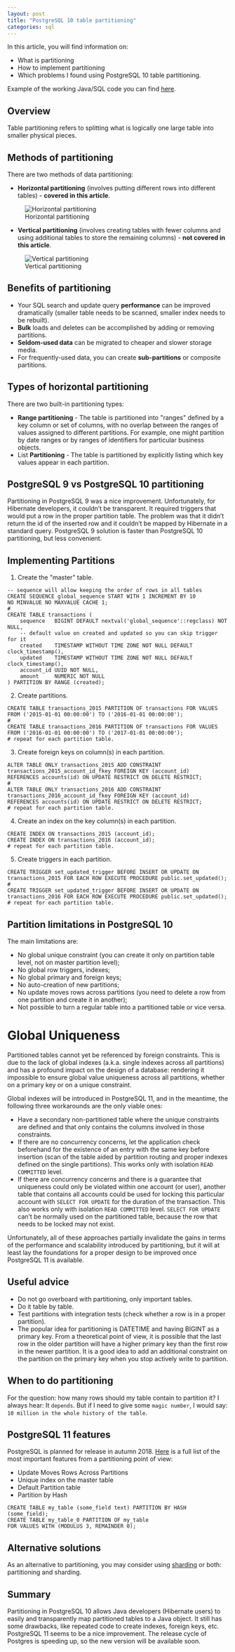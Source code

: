 ```yaml
---
layout: post
title: "PostgreSQL 10 table partitioning"
categories: sql
---
```


In this article, you will find information on: 
* What is partitioning
* How to implement partitioning 
* Which problems I found using PostgreSQL 10 table partitioning. 

Example of the working Java/SQL code you can find [here](https://github.com/marekhudyma/partitioning).

## Overview 
Table partitioning refers to splitting what is logically one large table into smaller physical pieces.

## Methods of partitioning
There are two methods of data partitioning: 
* **Horizontal partitioning** (involves putting different rows into different tables) - **covered in this article**.
<figure>
  <img src="/assets/2018-08-01-postgreSQL-10-partitioning/horizontal.png" alt="Horizontal partitioning"> 
  <figcaption>Horizontal partitioning</figcaption>
</figure>

* **Vertical partitioning** (involves creating tables with fewer columns and using additional tables to store the remaining columns) - **not covered in this article**.
<figure>
  <img src="/assets/2018-08-01-postgreSQL-10-partitioning/vertical.png" alt="Vertical partitioning"> 
  <figcaption>Vertical partitioning</figcaption>
</figure>

## Benefits of partitioning

* Your SQL search and update query **performance** can be improved dramatically (smaller table needs to be scanned,  smaller index needs to be rebuilt).
* **Bulk** loads and deletes can be accomplished by adding or removing partitions.   
* **Seldom-used data** can be migrated to cheaper and slower storage media.
* For frequently-used data, you can create **sub-partitions** or composite partitions. 

## Types of horizontal partitioning
There are two built-in partitioning types:
* **Range partitioning** - The table is partitioned into "ranges" defined by a key column or set of columns, with no overlap between the ranges of values assigned to different partitions. For example, one might partition by date ranges or by ranges of identifiers for particular business objects.
* List **Partitioning** - The table is partitioned by explicitly listing which key values appear in each partition.

## PostgreSQL 9 vs PostgreSQL 10 partitioning
Partitioning in PostgreSQL 9 was a nice improvement. Unfortunately, for Hibernate developers, it couldn’t be transparent. It required triggers that would put a row in the proper partition table. The problem was that it didn’t return the id of the inserted row and it couldn’t be mapped by Hibernate in a standard query. 
PostgreSQL 9 solution is faster than PostgreSQL 10 partitioning, but less convenient.

## Implementing Partitions
1. Create the "master" table.
```
-- sequence will allow keeping the order of rows in all tables
CREATE SEQUENCE global_sequence START WITH 1 INCREMENT BY 10 
NO MINVALUE NO MAXVALUE CACHE 1;
#
CREATE TABLE transactions (
    sequence   BIGINT DEFAULT nextval('global_sequence'::regclass) NOT NULL,
    -- default value on created and updated so you can skip trigger for it
    created    TIMESTAMP WITHOUT TIME ZONE NOT NULL DEFAULT clock_timestamp(),
    updated    TIMESTAMP WITHOUT TIME ZONE NOT NULL DEFAULT clock_timestamp(),
    account_id UUID NOT NULL,
    amount     NUMERIC NOT NULL
) PARTITION BY RANGE (created);
```

2. Create partitions.
```
CREATE TABLE transactions_2015 PARTITION OF transactions FOR VALUES 
FROM ('2015-01-01 00:00:00') TO ('2016-01-01 00:00:00');
#
CREATE TABLE transactions_2016 PARTITION OF transactions FOR VALUES 
FROM ('2016-01-01 00:00:00') TO ('2017-01-01 00:00:00');
# repeat for each partition table. 
```

3. Create foreign keys on column(s) in each partition.
```
ALTER TABLE ONLY transactions_2015 ADD CONSTRAINT 
transactions_2015_account_id_fkey FOREIGN KEY (account_id) 
REFERENCES accounts(id) ON UPDATE RESTRICT ON DELETE RESTRICT;
#
ALTER TABLE ONLY transactions_2016 ADD CONSTRAINT 
transactions_2016_account_id_fkey FOREIGN KEY (account_id) 
REFERENCES accounts(id) ON UPDATE RESTRICT ON DELETE RESTRICT;
# repeat for each partition table. 
```
4. Create an index on the key column(s) in each partition.
```
CREATE INDEX ON transactions_2015 (account_id);
CREATE INDEX ON transactions_2016 (account_id);
# repeat for each partition table. 
```
5. Create triggers in each partition.
```
CREATE TRIGGER set_updated_trigger BEFORE INSERT OR UPDATE ON 
transactions_2015 FOR EACH ROW EXECUTE PROCEDURE public.set_updated();
#
CREATE TRIGGER set_updated_trigger BEFORE INSERT OR UPDATE ON 
transactions_2016 FOR EACH ROW EXECUTE PROCEDURE public.set_updated();
# repeat for each partition table. 
```

## Partition limitations in PostgreSQL 10
The main limitations are: 
* No global unique constraint (you can create it only on partition table level, not on master partition level);
* No global row triggers, indexes;
* No global primary and foreign keys;
* No auto-creation of new partitions;
* No update moves rows across partitions (you need to delete a row from one partition and create it in another);
* Not possible to turn a regular table into a partitioned table or vice versa.

# Global Uniqueness
Partitioned tables cannot yet be referenced by foreign constraints. This is due to the lack of global indexes (a.k.a. single indexes across all partitions) and has a profound impact on the design of a database: rendering it impossible to ensure global value uniqueness across all partitions, whether on a primary key or on a unique constraint.

Global indexes will be introduced in PostgreSQL 11, and in the meantime, the following three workarounds are the only viable ones:
* Have a secondary non-partitioned table where the unique constraints are defined and that only contains the columns involved in those constraints.
* If there are no concurrency concerns, let the application check beforehand for the existence of an entry with the same key before insertion (scan of the table aided by partition routing and proper indexes defined on the single partitions). This works only with isolation `READ COMMITTED` level.
* If there are concurrency concerns and there is a guarantee that uniqueness could only be violated within one account (or user), another table that contains all accounts could be used for locking this particular account with `SELECT FOR UPDATE` for the duration of the transaction. This also works only with isolation `READ COMMITTED` level. `SELECT FOR UPDATE` can’t be normally used on the partitioned table, because the row that needs to be locked may not exist.

Unfortunately, all of these approaches partially invalidate the gains in terms of the performance and scalability introduced by partitioning, but it will at least lay the foundations for a proper design to be improved once PostgreSQL 11 is available.

## Useful advice
* Do not go overboard with partitioning, only important tables.
* Do it table by table.
* Test partitions with integration tests (check whether a row is in a proper partition).
* The popular idea for partitioning is DATETIME and having BIGINT as a primary key. From a theoretical point of view, it is possible that the last row in the older partition will have a higher primary key than the first row in the newer partition. It is a good idea to add an additional constraint on the partition on the primary key when you stop actively write to partition.

## When to do partitioning 
For the question: how many rows should my table contain to partition it?
I always hear: It `depends`. 
But if I need to give some `magic number`, I would say: `10 million in the whole history of the table`. 
 
## PostgreSQL 11 features 
PostgreSQL is planned for release in autumn 2018. [Here](https://www.postgresql.org/docs/11/static/release-11.html) is a full list of the most important features from a partitioning point of view:
* Update Moves Rows Across Partitions
* Unique index on the master table
* Default Partition table
* Partition by Hash
```
CREATE TABLE my_table (some_field text) PARTITION BY HASH (some_field);
CREATE TABLE my_table_0 PARTITION OF my_table 
FOR VALUES WITH (MODULUS 3, REMAINDER 0);
```

## Alternative solutions 
As an alternative to partitioning, you may consider using [sharding](https://en.wikipedia.org/wiki/Shard_(database_architecture)) or both: partitioning and sharding.
  
## Summary 
Partitioning in PostgreSQL 10 allows Java developers (Hibernate users) to easily and transparently map partitioned tables to a Java object. It still has some drawbacks, like repeated code to create indexes, foreign keys, etc. PostgreSQL 11 seems to be a nice improvement. The release cycle of Postgres is speeding up, so the new version will be available soon.